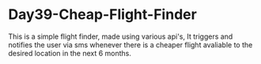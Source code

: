 # Day39-Cheap-Flight-Finder
This is a simple flight finder, made using various api's, It triggers and notifies the user via sms whenever there is a cheaper flight avaliable to the desired location in the next 6 months.
